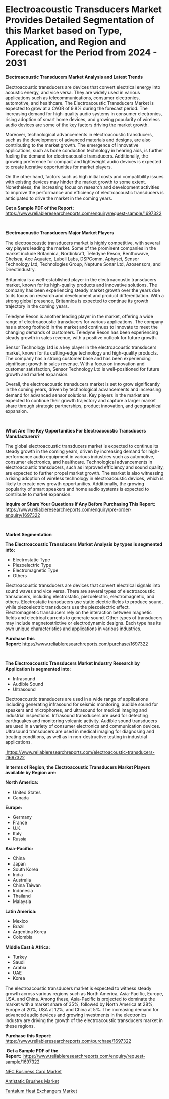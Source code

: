 <p><h1>Electroacoustic Transducers Market Provides Detailed Segmentation of this Market based on Type, Application, and Region and Forecast for the Period from 2024 - 2031</h1></p><p><strong>Electroacoustic Transducers Market Analysis and Latest Trends</strong></p>
<p><p>Electroacoustic transducers are devices that convert electrical energy into acoustic energy, and vice versa. They are widely used in various applications such as telecommunications, consumer electronics, automotive, and healthcare. The Electroacoustic Transducers Market is expected to grow at a CAGR of 9.8% during the forecast period. The increasing demand for high-quality audio systems in consumer electronics, rising adoption of smart home devices, and growing popularity of wireless audio devices are some of the key factors driving the market growth.</p><p>Moreover, technological advancements in electroacoustic transducers, such as the development of advanced materials and designs, are also contributing to the market growth. The emergence of innovative applications, such as bone conduction technology in hearing aids, is further fueling the demand for electroacoustic transducers. Additionally, the growing preference for compact and lightweight audio devices is expected to create lucrative opportunities for market players.</p><p>On the other hand, factors such as high initial costs and compatibility issues with existing devices may hinder the market growth to some extent. Nonetheless, the increasing focus on research and development activities to improve the performance and efficiency of electroacoustic transducers is anticipated to drive the market in the coming years.</p></p>
<p><strong>Get a Sample PDF of the Report:&nbsp;</strong> <a href="https://www.reliableresearchreports.com/enquiry/request-sample/1697322">https://www.reliableresearchreports.com/enquiry/request-sample/1697322</a></p>
<p>&nbsp;</p>
<p><strong>Electroacoustic Transducers Major Market Players</strong></p>
<p><p>The electroacoustic transducers market is highly competitive, with several key players leading the market. Some of the prominent companies in the market include Britannica, Nordinkraft, Teledyne Reson, Benthowave, Chelsea, Ace Aquatec, Lubell Labs, DSPComm, Aphysci, Sensor Technology Ltd, Technologies Group, Neptune Sonar Ltd, Azosensors, and Directindustry.</p><p>Britannica is a well-established player in the electroacoustic transducers market, known for its high-quality products and innovative solutions. The company has been experiencing steady market growth over the years due to its focus on research and development and product differentiation. With a strong global presence, Britannica is expected to continue its growth trajectory in the coming years.</p><p>Teledyne Reson is another leading player in the market, offering a wide range of electroacoustic transducers for various applications. The company has a strong foothold in the market and continues to innovate to meet the changing demands of customers. Teledyne Reson has been experiencing steady growth in sales revenue, with a positive outlook for future growth.</p><p>Sensor Technology Ltd is a key player in the electroacoustic transducers market, known for its cutting-edge technology and high-quality products. The company has a strong customer base and has been experiencing significant growth in sales revenue. With a focus on innovation and customer satisfaction, Sensor Technology Ltd is well-positioned for future growth and market expansion. </p><p>Overall, the electroacoustic transducers market is set to grow significantly in the coming years, driven by technological advancements and increasing demand for advanced sensor solutions. Key players in the market are expected to continue their growth trajectory and capture a larger market share through strategic partnerships, product innovation, and geographical expansion.</p></p>
<p>&nbsp;</p>
<p><strong>What Are The Key Opportunities For Electroacoustic Transducers Manufacturers?</strong></p>
<p><p>The global electroacoustic transducers market is expected to continue its steady growth in the coming years, driven by increasing demand for high-performance audio equipment in various industries such as automotive, consumer electronics, and healthcare. Technological advancements in electroacoustic transducers, such as improved efficiency and sound quality, are expected to further propel market growth. The market is also witnessing a rising adoption of wireless technology in electroacoustic devices, which is likely to create new growth opportunities. Additionally, the growing popularity of smart speakers and home audio systems is expected to contribute to market expansion.</p></p>
<p><strong>Inquire or Share Your Questions If Any Before Purchasing This Report:</strong> <a href="https://www.reliableresearchreports.com/enquiry/pre-order-enquiry/1697322">https://www.reliableresearchreports.com/enquiry/pre-order-enquiry/1697322</a></p>
<p>&nbsp;</p>
<p><strong>Market Segmentation</strong></p>
<p><strong>The Electroacoustic Transducers Market Analysis by types is segmented into:</strong></p>
<p><ul><li>Electrostatic Type</li><li>Piezoelectric Type</li><li>Electromagnetic Type</li><li>Others</li></ul></p>
<p><p>Electroacoustic transducers are devices that convert electrical signals into sound waves and vice versa. There are several types of electroacoustic transducers, including electrostatic, piezoelectric, electromagnetic, and others. Electrostatic transducers use static electric fields to produce sound, while piezoelectric transducers use the piezoelectric effect. Electromagnetic transducers rely on the interaction between magnetic fields and electrical currents to generate sound. Other types of transducers may include magnetostrictive or electrodynamic designs. Each type has its own unique characteristics and applications in various industries.</p></p>
<p><strong>Purchase this Report:&nbsp;</strong><a href="https://www.reliableresearchreports.com/purchase/1697322">https://www.reliableresearchreports.com/purchase/1697322</a></p>
<p>&nbsp;</p>
<p><strong>The Electroacoustic Transducers Market Industry Research by Application is segmented into:</strong></p>
<p><ul><li>Infrasound</li><li>Audible Sound</li><li>Ultrasound</li></ul></p>
<p><p>Electroacoustic transducers are used in a wide range of applications including generating infrasound for seismic monitoring, audible sound for speakers and microphones, and ultrasound for medical imaging and industrial inspections. Infrasound transducers are used for detecting earthquakes and monitoring volcanic activity. Audible sound transducers are used in a variety of consumer electronics and communication devices. Ultrasound transducers are used in medical imaging for diagnosing and treating conditions, as well as in non-destructive testing in industrial applications.</p></p>
<p><a href="https://www.reliableresearchreports.com/electroacoustic-transducers-r1697322">&nbsp;https://www.reliableresearchreports.com/electroacoustic-transducers-r1697322</a></p>
<p><strong>In terms of Region, the Electroacoustic Transducers Market Players available by Region are:</strong></p>
<p>
    <p> <strong> North America: </strong>
        <ul>
            <li>United States</li>
            <li>Canada</li>
        </ul>
        </p> 
    <p> <strong> Europe: </strong>
        <ul>
            <li>Germany</li>
            <li>France</li>
            <li>U.K.</li>
            <li>Italy</li>
            <li>Russia</li>
        </ul>
        </p> 
    <p> <strong> Asia-Pacific: </strong>
        <ul>
            <li>China</li>
            <li>Japan</li>
            <li>South Korea</li>
            <li>India</li>
            <li>Australia</li>
            <li>China Taiwan</li>
            <li>Indonesia</li>
            <li>Thailand</li>
            <li>Malaysia</li>
        </ul>
        </p> 
    <p> <strong> Latin America: </strong>
        <ul>
            <li>Mexico</li>
            <li>Brazil</li>
            <li>Argentina Korea</li>
            <li>Colombia</li>
        </ul>
        </p> 
    <p> <strong> Middle East & Africa: </strong>
        <ul>
            <li>Turkey</li>
            <li>Saudi</li>
            <li>Arabia</li>
            <li>UAE</li>
            <li>Korea</li>
        </ul>
    </p>
    </p>
<p><p>The electroacoustic transducers market is expected to witness steady growth across various regions such as North America, Asia-Pacific, Europe, USA, and China. Among these, Asia-Pacific is projected to dominate the market with a market share of 35%, followed by North America at 28%, Europe at 20%, USA at 12%, and China at 5%. The increasing demand for advanced audio devices and growing investments in the electronics industry are driving the growth of the electroacoustic transducers market in these regions.</p></p>
<p><strong>Purchase this Report: </strong><a href="https://www.reliableresearchreports.com/purchase/1697322">https://www.reliableresearchreports.com/purchase/1697322</a></p>
<p>&nbsp;<strong>Get a Sample PDF of the Report:&nbsp;&nbsp;</strong><a href="https://www.reliableresearchreports.com/enquiry/request-sample/1697322">https://www.reliableresearchreports.com/enquiry/request-sample/1697322</a></p>
<p><strong></strong></p>
<p><p><a href="https://issuu.com/reportprime-2/docs/nfc-business-card-market-size-2030.pptx">NFC Business Card Market</a></p><p><a href="https://github.com/alwa8650/Market-Research-Report-List-1/blob/main/antistatic-brushes-market.md">Antistatic Brushes Market</a></p><p><a href="https://github.com/JameTravis/Market-Research-Report-List-5/blob/main/tantalum-heat-exchangers-market.md">Tantalum Heat Exchangers Market</a></p></p>